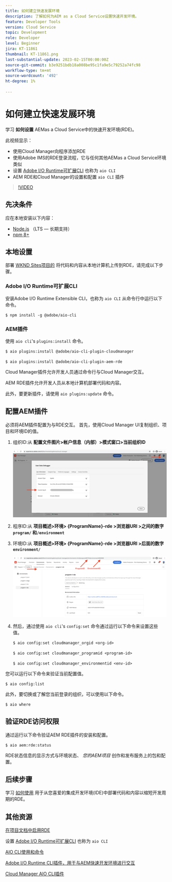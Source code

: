 ```yaml
---
title: 如何建立快速发展环境
description: 了解如何为AEM as a Cloud Service设置快速开发环境。
feature: Developer Tools
version: Cloud Service
topic: Development
role: Developer
level: Beginner
jira: KT-11861
thumbnail: KT-11861.png
last-substantial-update: 2023-02-15T00:00:00Z
source-git-commit: b3e9251bdb18a008be95c1fa9e5c79252a74fc98
workflow-type: tm+mt
source-wordcount: '492'
ht-degree: 1%

---
```



# 如何建立快速发展环境

学习 **如何设置** AEMas a Cloud Service中的快速开发环境(RDE)。

此视频显示：

- 使用Cloud Manager向程序添加RDE
- 使用Adobe IMS的RDE登录流程，它与任何其他AEMas a Cloud Service环境类似
- 设置 [Adobe I/O Runtime可扩展CLI](https://developer.adobe.com/runtime/docs/guides/tools/cli_install/) 也称为 `aio CLI`
- AEM RDE和Cloud Manager的设置和配置 `aio CLI` 插件

>[!VIDEO](https://video.tv.adobe.com/v/3415490?quality=12&learn=on)

## 先决条件

应在本地安装以下内容：

- [Node.js](https://nodejs.org/en/) （LTS — 长期支持）
- [npm 8+](https://docs.npmjs.com/)

## 本地设置

部署 [WKND Sites项目的](https://github.com/adobe/aem-guides-wknd#aem-wknd-sites-project) 将代码和内容从本地计算机上传到RDE，请完成以下步骤。

### Adobe I/O Runtime可扩展CLI

安装Adobe I/O Runtime Extensible CLI，也称为 `aio CLI` 从命令行中运行以下命令。

```shell
$ npm install -g @adobe/aio-cli
```

### AEM插件

使用 `aio cli`&#39;s `plugins:install` 命令。

```shell
$ aio plugins:install @adobe/aio-cli-plugin-cloudmanager

$ aio plugins:install @adobe/aio-cli-plugin-aem-rde
```

Cloud Manager插件允许开发人员通过命令行与Cloud Manager交互。

AEM RDE插件允许开发人员从本地计算机部署代码和内容。

此外，要更新插件，请使用 `aio plugins:update` 命令。

## 配置AEM插件

必须将AEM插件配置为与RDE交互。 首先，使用Cloud Manager UI复制组织、项目和环境ID的值。

1. 组织ID:从 **配置文件图片>帐户信息（内部）>模式窗口>当前组织ID**

   ![组织 ID](./assets/Org-ID.png)

1. 程序ID:从 **项目概述>环境> {ProgramName}-rde >浏览器URI >之间的数字 `program/` 和`/environment`**

1. 环境ID:从 **项目概述>环境> {ProgramName}-rde >浏览器URI >后面的数字`environment/`**

   ![程序和环境ID](./assets/Program-Environment-Id.png)

1. 然后，通过使用 `aio cli`&#39;s `config:set` 命令通过运行以下命令来设置这些值。

   ```shell
   $ aio config:set cloudmanager_orgid <org-id>
   
   $ aio config:set cloudmanager_programid <program-id>
   
   $ aio config:set cloudmanager_environmentid <env-id>
   ```

您可以运行以下命令来验证当前配置值。

```shell
$ aio config:list
```

此外，要切换或了解您当前登录的组织，可以使用以下命令。

```shell
$ aio where
```

## 验证RDE访问权限

通过运行以下命令验证AEM RDE插件的安装和配置。

```shell
$ aio aem:rde:status
```

RDE状态信息的显示方式与环境状态、 _您的AEM项目_ 创作和发布服务上的包和配置。

## 后续步骤

学习 [如何使用](./how-to-use.md) 用于从您喜爱的集成开发环境(IDE)中部署代码和内容以缩短开发周期的RDE。


## 其他资源

[在项目文档中启用RDE](https://experienceleague.adobe.com/docs/experience-manager-cloud-service/content/implementing/developing/rapid-development-environments.html#enabling-rde-in-a-program)

设置 [Adobe I/O Runtime可扩展CLI](https://developer.adobe.com/runtime/docs/guides/tools/cli_install/) 也称为 `aio CLI`

[AIO CLI使用和命令](https://github.com/adobe/aio-cli#usage)

[Adobe I/O Runtime CLI插件，用于与AEM快速开发环境进行交互](https://github.com/adobe/aio-cli-plugin-aem-rde#aio-cli-plugin-aem-rde)

[Cloud Manager AIO CLI插件](https://github.com/adobe/aio-cli-plugin-cloudmanager)
